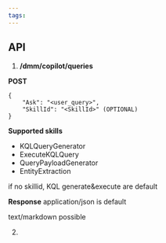 ```yaml
---
tags:
---
```


## API 

1. **/dmm/copilot/queries**

**POST** 

```
{
  	"Ask": "<user_query>",
  	"SkillId": "<SkillId>" (OPTIONAL)
}
```
**Supported skills** 

- KQLQueryGenerator
- ExecuteKQLQuery
- QueryPayloadGenerator
- EntityExtraction

if no skillid, KQL generate&execute are default 

**Response** 
application/json is default 

text/markdown possible 


2. 
